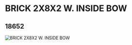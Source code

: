# BRICK 2X8X2 W. INSIDE BOW
## 18652
![BRICK 2X8X2 W. INSIDE BOW](https://lc-www-live-s.legocdn.com/media/bricks/5/2/6095747.jpg)
